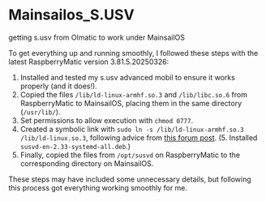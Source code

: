 # Mainsailos_S.USV
getting s.usv from Olmatic to work under MainsailOS


To get everything up and running smoothly, I followed these steps with the latest RaspberryMatic version 3.81.5.20250326:

1. Installed and tested my s.usv advanced mobil to ensure it works properly (and it does!).
2. Copied the files `/lib/ld-linux-armhf.so.3` and `/lib/libc.so.6` from RaspberryMatic to MainsailOS, placing them in the same directory (`/usr/lib/`).
3. Set permissions to allow execution with `chmod 0777`.
4. Created a symbolic link with `sudo ln -s /lib/ld-linux-armhf.so.3 /lib/ld-linux.so.3`, following advice from [this forum post](https://forums.raspberrypi.com/viewtopic.php?t=369895#p2219402).
(5. Installed `susvd-en-2.33-systemd-all.deb`.)
6. Finally, copied the files from `/opt/susvd` on RaspberryMatic to the corresponding directory on MainsailOS.

These steps may have included some unnecessary details, but following this process got everything working smoothly for me.
